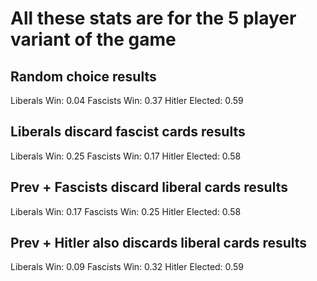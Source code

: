 # All these stats are for the 5 player variant of the game

## Random choice results

Liberals Win: 0.04
Fascists Win: 0.37
Hitler Elected: 0.59

## Liberals discard fascist cards results
Liberals Win: 0.25
Fascists Win: 0.17
Hitler Elected: 0.58

## Prev + Fascists discard liberal cards results
Liberals Win: 0.17
Fascists Win: 0.25
Hitler Elected: 0.58

## Prev + Hitler also discards liberal cards results

Liberals Win: 0.09
Fascists Win: 0.32
Hitler Elected: 0.59